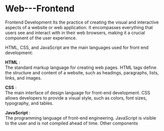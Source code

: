 # Web---Frontend
Frontend Development Its the practice of creating the visual and interactive aspects of a website or web application. It encompasses everything that users see and interact with in their web browsers, making it a crucial component of the user experience. 

HTML, CSS, and JavaScript are the main languages used for front end development: 

<strong>HTML</strong> : <br>
The standard markup language for creating web pages. HTML tags define the structure and content of a website, such as headings, paragraphs, lists, links, and images. 

<strong>CSS</strong> : <br>
The main interface of design language for front-end development. CSS allows developers to provide a visual style, such as colors, font sizes, typography, and tables. 

<strong>JavaScript</strong> : <br>
The programming language of front-end engineering. JavaScript is visible to the user and is not compiled ahead of time. 
Other components